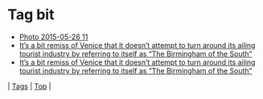 <!--
title: Tag bit
date: 2020-06-28T15:26:58.562Z
tags:
-->
# Tag bit

 * [Photo 2015-05-26 11](119930623654.md)
 * [It’s a bit remiss of Venice that it doesn’t attempt to turn around its ailing tourist industry by referring to itself as “The Birmingham of the South”](142469124562.md)
 * [It’s a bit remiss of Venice that it doesn’t attempt to turn around its ailing tourist industry by referring to itself as “The Birmingham of the South”](142469144539.md)

| [Tags](tags.md) | [Top](index.md) |
